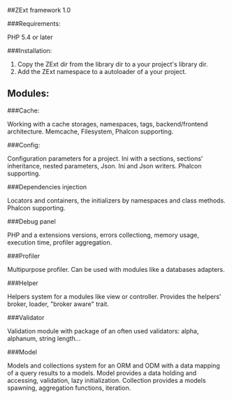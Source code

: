 ##ZExt framework 1.0

###Requirements:

PHP 5.4 or later

###Installation:

1. Copy the ZExt dir from the library dir to a your project's library dir.
2. Add the ZExt namespace to a autoloader of a your project.

## Modules:

###Cache:

Working with a cache storages, namespaces, tags, backend/frontend architecture.
Memcache, Filesystem, Phalcon supporting.

###Config:

Configuration parameters for a project.
Ini with a sections, sections' inheritance, nested parameters, Json. 
Ini and Json writers.
Phalcon supporting.

###Dependencies injection

Locators and containers, the initializers by namespaces and class methods.
Phalcon supporting.

###Debug panel

PHP and a extensions versions, errors collectiong, memory usage, execution time, profiler aggregation.

###Profiler

Multipurpose profiler. Can be used with modules like a databases adapters.

###Helper

Helpers system for a modules like view or controller. Provides the helpers' broker, loader, "broker aware" trait.

###Validator

Validation module with package of an often used validators: alpha, alphanum, string length...

###Model

Models and collections system for an ORM and ODM with a data mapping of a query results to a models.
Model provides a data holding and accessing, validation, lazy initialization.
Collection provides a models spawning, aggregation functions, iteration.

